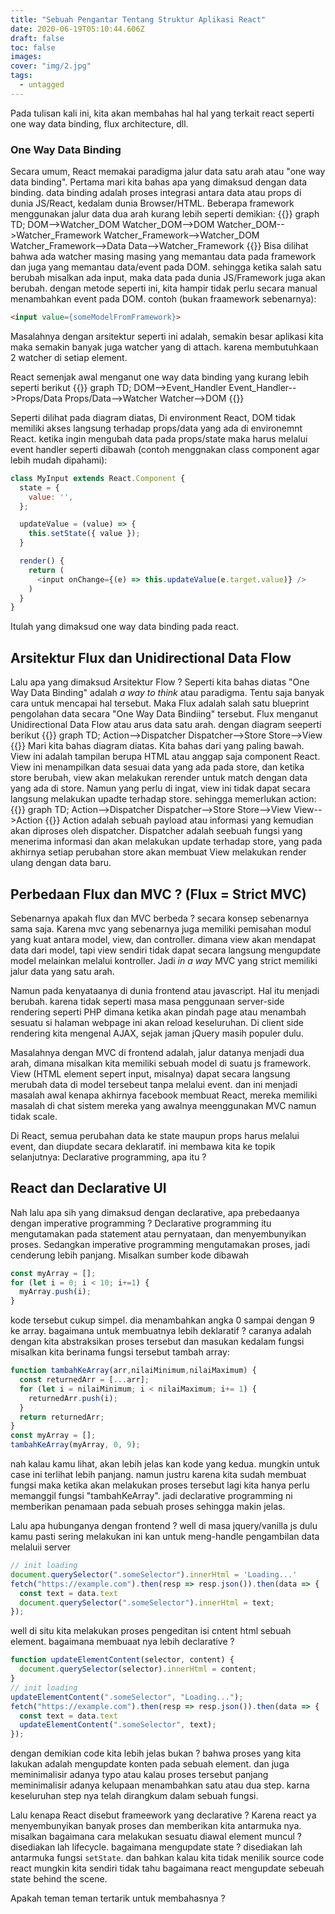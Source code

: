 ```yaml
---
title: "Sebuah Pengantar Tentang Struktur Aplikasi React"
date: 2020-06-19T05:10:44.606Z
draft: false
toc: false
images:
cover: "img/2.jpg"
tags:
  - untagged
---
```




Pada tulisan kali ini, kita akan membahas hal hal yang  terkait react seperti one way data binding, flux architecture, dll.

### One Way Data Binding
Secara umum, React memakai paradigma jalur data satu arah atau "one way data binding". Pertama mari kita bahas apa yang dimaksud dengan data binding. data binding adalah proses integrasi antara data atau props di dunia JS/React, kedalam dunia Browser/HTML. Beberapa framework menggunakan jalur data dua arah kurang lebih seperti demikian:
{{<mermaid>}}
graph TD;
DOM-->Watcher_DOM
Watcher_DOM-->DOM
Watcher_DOM-->Watcher_Framework
Watcher_Framework-->Watcher_DOM
Watcher_Framework-->Data
Data-->Watcher_Framework
{{</mermaid>}}
Bisa dilihat bahwa ada watcher masing masing yang memantau data pada framework dan juga yang memantau  data/event pada DOM. sehingga ketika salah satu berubah misalkan ada input, maka data pada dunia JS/Framework juga akan berubah. dengan metode seperti ini, kita hampir tidak perlu secara manual menambahkan event pada DOM. contoh (bukan fraamework  sebenarnya):
```html
<input value={someModelFromFramework}>
```
Masalahnya  dengan arsitektur seperti ini adalah, semakin besar aplikasi kita maka semakin banyak juga watcher yang di attach. karena membutuhkaan 2 watcher di setiap element.

React semenjak awal menganut one way data binding yang kurang lebih seperti berikut
{{<mermaid>}}
graph TD;
DOM-->Event_Handler
Event_Handler-->Props/Data
Props/Data-->Watcher
Watcher-->DOM
{{</mermaid>}}

Seperti dilihat pada diagram diatas, Di environment React, DOM tidak memiliki akses langsung terhadap props/data yang ada di environemnt React. ketika  ingin mengubah data pada props/state maka harus melalui event handler seperti dibawah (contoh menggnakan class component agar lebih mudah dipahami):

```js
class MyInput extends React.Component {
  state = {
    value: '',
  };

  updateValue = (value) => {
    this.setState({ value });
  }

  render() {
    return (
      <input onChange={(e) => this.updateValue(e.target.value)} />
    )
  }
}
```
Itulah yang dimaksud one way data binding pada react.

## Arsitektur Flux dan Unidirectional Data Flow
Lalu apa yang dimaksud Arsitektur Flow ? Seperti kita bahas diatas "One Way Data Binding" adalah *a way to think* atau paradigma. Tentu saja banyak cara untuk mencapai hal tersebut. Maka Flux adalah salah satu blueprint pengolahan data secara "One Way Data Bindiing" tersebut. Flux menganut Unidirectional Data Flow atau arus data satu arah. dengan diagram seeperti berikut
{{<mermaid>}}
graph TD;
Action-->Dispatcher
Dispatcher-->Store
Store-->View
{{</mermaid>}}
Mari kita bahas diagram diatas. Kita bahas dari yang paling bawah. View ini  adalah tampilan berupa HTML atau anggap saja component React. View ini menampilkan data sesuai data yang ada pada store, dan ketika store berubah, view akan melakukan rerender untuk match dengan data yang ada di store. Namun yang perlu di ingat, view ini tidak dapat secara langsung melakukan upadte terhadap store. sehingga memerlukan action:
{{<mermaid>}}
graph TD;
Action-->Dispatcher
Dispatcher-->Store
Store-->View
View-->Action
{{</mermaid>}}
Action adalah sebuah payload atau informasi yang kemudian akan diproses oleh dispatcher. Dispatcher adalah seebuah fungsi yang menerima informasi dan akan melakukan update terhadap store, yang pada akhirnya setiap perubahan store  akan membuat View melakukan render ulang dengan data baru.

## Perbedaan Flux dan MVC ? (Flux = Strict MVC)
Sebenarnya apakah flux dan MVC berbeda ? secara konsep sebenarnya sama saja. Karena mvc yang sebenarnya juga memiliki pemisahan modul yang kuat antara model, view, dan controller. dimana view akan mendapat data dari model, tapi view sendiri tidak dapat secara langsung mengupdate model melainkan melalui kontroller. Jadi *in a way* MVC yang strict memiliki jalur data yang satu arah.

Namun pada kenyataanya di dunia frontend atau javascript. Hal itu menjadi berubah. karena tidak seperti masa masa penggunaan server-side rendering seperti PHP dimana ketika akan pindah page atau menambah sesuatu si halaman webpage ini akan reload keseluruhan. Di client side rendering kita mengenal AJAX, sejak jaman jQuery masih populer dulu.

Masalahnya dengan MVC di frontend adalah, jalur datanya menjadi dua arah, dimana misalkan kita memiliki sebuah model di suatu js framework. View (HTML element sepert input, misalnya) dapat secara langsung  merubah data di model tersebeut tanpa melalui event. dan ini menjadi masalah awal kenapa akhirnya facebook membuat React, mereka memiliki  masalah di chat sistem mereka yang awalnya meenggunakan MVC namun tidak scale.

Di React, semua perubahan data ke state maupun props harus melalui event, dan diupdate secara deklaratif. ini membawa  kita ke topik selanjutnya: Declarative programming,  apa itu ?


## React dan Declarative UI
Nah lalu apa sih yang dimaksud dengan declarative, apa prebedaanya dengan imperative programming ?
Declarative programming itu mengutamakan pada statement atau pernyataan, dan menyembunyikan proses. Sedangkan imperative programming mengutamakan proses, jadi cenderung lebih panjang. 
Misalkan sumber kode dibawah
```javascript
const myArray = [];
for (let i = 0; i < 10; i+=1) {
  myArray.push(i);
}
```
kode tersebut cukup simpel. dia menambahkan angka 0 sampai dengan 9 ke array. bagaimana untuk membuatnya lebih deklaratif ? caranya adalah  dengan kita abstraksikan proses tersebut dan masukan kedalam fungsi misalkan kita berinama fungsi tersebut tambah array:
```javascript
function tambahKeArray(arr,nilaiMinimum,nilaiMaximum) {
  const returnedArr = [...arr];
  for (let i = nilaiMinimum; i < nilaiMaximum; i+= 1) {
    returnedArr.push(i);
  }
  return returnedArr;
}
const myArray = [];
tambahKeArray(myArray, 0, 9);
```
nah kalau kamu lihat, akan lebih jelas kan kode yang kedua. mungkin untuk case ini terlihat  lebih panjang.  namun justru karena kita sudah membuat fungsi maka ketika akan melakukan proses tersebut lagi kita hanya  perlu memanggil fungsi "tambahKeArray". jadi declarative programming ni memberikan penamaan pada sebuah proses sehingga makin jelas.

Lalu apa hubunganya dengan frontend ? well di masa jquery/vanilla js dulu kamu pasti sering melakukan ini kan untuk meng-handle pengambilan data melaluii server
```javascript
// init loading
document.querySelector(".someSelector").innerHtml = 'Loading...'
fetch("https://example.com").then(resp => resp.json()).then(data => {
  const text = data.text
  document.querySelector(".someSelector").innerHtml = text;
});
```
well di situ kita melakukan proses pengeditan isi cntent html sebuah element. bagaimana membuaat nya lebih declarative ?
```javascript
function updateElementContent(selector, content) {
  document.querySelector(selector).innerHtml = content;
}
// init loading
updateElementContent(".someSelector", "Loading...");
fetch("https://example.com").then(resp => resp.json()).then(data => {
  const text = data.text
  updateElementContent(".someSelector", text);
});
```
dengan demikian code kita lebih jelas bukan ? bahwa proses yang kita lakukan adalah mengupdate konten pada sebuah element. dan juga meminimalisir adanya typo atau kalau proses  tersebut panjang meminimalisir adanya kelupaan menambahkan satu atau  dua step. karna keseluruhan step nya telah dirangkum dalam sebuah fungsi.


Lalu kenapa React disebut frameework yang declarative ? Karena react ya menyembunyikan banyak proses dan memberikan kita antarmuka nya. misalkan bagaimana cara melakukan sesuatu diawal element muncul ? disediakan lah lifecycle. bagaimana mengupdate state ? disediakan lah antarmuka fungsi `setState`. dan bahkan kalau kita tidak menilik source code react mungkin kita sendiri tidak tahu bagaimana react mengupdate sebeuah state behind the scene.

Apakah teman teman tertarik untuk membahasnya ?

